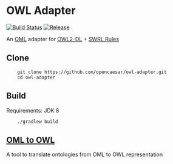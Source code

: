 # OWL Adapter

[![Build Status](https://travis-ci.org/opencaesar/owl-adapter.svg?branch=master)](https://travis-ci.org/opencaesar/owl-adapter)
[![Release](https://img.shields.io/github/v/tag/opencaesar/owl-adapter?label=release)](https://github.com/opencaesar/owl-adapter/releases/latest)

An [OML](https://github.com/opencaesar/oml) adapter for [OWL2-DL](https://www.w3.org/TR/owl2-syntax/) + [SWRL Rules](https://www.w3.org/Submission/SWRL/)

## Clone
```
    git clone https://github.com/opencaesar/owl-adapter.git
    cd owl-adapter
```
      
## Build
Requirements: JDK 8
```
    ./gradlew build
```

## [OML to OWL](oml2owl/README.md)

A tool to translate ontologies from OML to OWL representation
